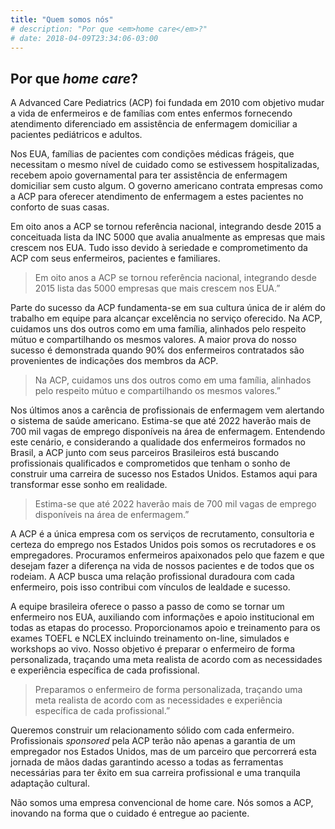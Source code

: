```yaml
---
title: "Quem somos nós"
# description: "Por que <em>home care</em>?"
# date: 2018-04-09T23:34:06-03:00
---
```


<!-- TODO Usar about.md ou quem-somos.md -->
<!-- /about/   /quemsomos/   /quem-somos/   /quem-somos-nos/ -->

<!-- TODO Usar Description ou aqui? -->
## Por que <em>home care</em>?

A Advanced Care Pediatrics (ACP) foi fundada em 2010 com objetivo mudar a vida de enfermeiros e de famílias com entes enfermos fornecendo atendimento diferenciado em assistência de enfermagem domiciliar a pacientes pediátricos e adultos.

Nos EUA, famílias de pacientes com condições médicas frágeis, que necessitam o mesmo nível de cuidado como se estivessem hospitalizadas, recebem apoio governamental para ter assistência de enfermagem domiciliar sem custo algum. O governo americano contrata empresas como a ACP para oferecer atendimento de enfermagem a estes pacientes no conforto de suas casas.

Em oito anos a ACP se tornou referência nacional, integrando desde 2015 a conceituada lista da INC 5000 que avalia anualmente as empresas que mais crescem nos EUA. Tudo isso devido à seriedade e comprometimento da ACP com seus enfermeiros, pacientes e familiares.

<blockquote><p>Em oito anos a ACP se tornou referência nacional, integrando desde 2015 lista das 5000 empresas que mais crescem nos EUA.”</p></blockquote>

Parte do sucesso da ACP fundamenta-se em sua cultura única de ir além do trabalho em equipe para alcançar excelência no serviço oferecido. Na ACP, cuidamos uns dos outros como em uma família, alinhados pelo respeito mútuo e compartilhando os mesmos valores. A maior prova do nosso sucesso é demonstrada quando 90% dos enfermeiros contratados são provenientes de indicações dos membros da ACP.

<blockquote><p>Na ACP, cuidamos uns dos outros como em uma família, alinhados pelo respeito mútuo e compartilhando os mesmos valores.”</p></blockquote>

Nos últimos anos a carência de profissionais de enfermagem vem alertando o sistema de saúde americano. Estima-se que até 2022 haverão mais de 700 mil vagas de emprego disponíveis na área de enfermagem. Entendendo este cenário, e considerando a qualidade dos enfermeiros formados no Brasil, a ACP junto com seus parceiros Brasileiros está buscando profissionais qualificados e comprometidos que tenham o sonho de construir uma carreira de sucesso nos Estados Unidos. Estamos aqui para transformar esse sonho em realidade.

<blockquote><p>Estima-se que até 2022 haverão mais de 700 mil vagas de emprego disponíveis na área de enfermagem.”</p></blockquote>

A ACP é a única empresa com os serviços de recrutamento, consultoria e certeza do emprego nos Estados Unidos pois somos os recrutadores e os empregadores. Procuramos enfermeiros apaixonados pelo que fazem e que desejam fazer a diferença na vida de nossos pacientes e de todos que os rodeiam. A ACP busca uma relação profissional duradoura com cada enfermeiro, pois isso contribui com vínculos de lealdade e sucesso. 

A equipe brasileira oferece o passo a passo de como se tornar um enfermeiro nos EUA, auxiliando com informações e apoio institucional em todas as etapas do processo. Proporcionamos apoio e treinamento para os exames TOEFL e NCLEX incluindo treinamento on-line, simulados e workshops ao vivo. Nosso objetivo é preparar o enfermeiro de forma personalizada, traçando uma meta realista de acordo com as necessidades e experiência específica de cada profissional.

<blockquote><p>Preparamos o enfermeiro de forma personalizada, traçando uma meta realista de acordo com as necessidades e experiência específica de cada profissional.”</p></blockquote>

Queremos construir um relacionamento sólido com cada enfermeiro. Profissionais <em>sponsored</em> pela ACP terão não apenas a garantia de um empregador nos Estados Unidos, mas de um parceiro que percorrerá esta jornada de mãos dadas garantindo acesso a todas as ferramentas necessárias para ter êxito em sua carreira profissional e uma tranquila adaptação cultural.

Não somos uma empresa convencional de home care. Nós somos a ACP, inovando na forma que o cuidado é entregue ao paciente.
